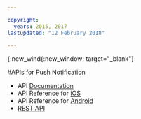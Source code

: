 ```yaml
---

copyright:
  years: 2015, 2017
lastupdated: "12 February 2018"

---
```


{:new_wind{:new_window: target="_blank"}

#APIs for Push Notification

 - API [Documentation](https://console.bluemix.net/apidocs/push-notifications)
 - API Reference for [iOS](http://ibm-bluemix-mobile-services.github.io/API-docs/client-SDK/BMSPush/Swift/index.html)
 - API Reference for [Android](https://www.javadoc.io/doc/com.ibm.mobilefirstplatform.clientsdk.android/push/3.6.1)
 - [REST API](https://imfpush.{DomainName}/imfpush/) 